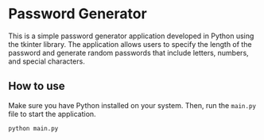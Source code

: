 # Password Generator

This is a simple password generator application developed in Python using the tkinter library. The application allows users to specify the length of the password and generate random passwords that include letters, numbers, and special characters.



## How to use

Make sure you have Python installed on your system. Then, run the `main.py` file to start the application.

```bash
python main.py
```
